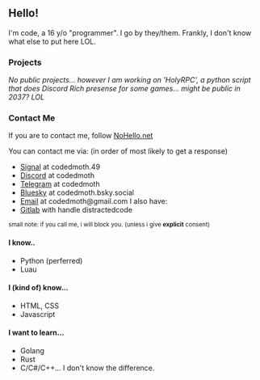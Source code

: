## Hello!
I'm code, a 16 y/o "programmer". I go by they/them.
Frankly, I don't know what else to put here LOL.

### Projects
  *No public projects...*
  *however I am working on 'HolyRPC', a python script that does Discord Rich presense for some games... might be public in 2037? LOL*

### Contact Me
If you are to contact me, follow [NoHello.net](https://www.nohello.net)

You can contact me via: (in order of most likely to get a response)
 - [Signal](https://signal.me/#eu/KopjTwUlTRev8ymkAtLjOfCa4u4aUvEj5QGwvZ9XlJSQ3XjwGwZENpvE88saKVR5) at codedmoth.49
 - [Discord](https://www.discord.com/users/694558289744232551) at codedmoth
 - [Telegram](https://t.me/codedmoth) at codedmoth
 - [Bluesky](https://codedmoth.bsky.social) at codedmoth.bsky.social
 - [Email](mailto:codedmoth@gmail.com) at codedmoth<span>@<span>gmail.com
I also have:
 - [Gitlab](https://gitlab.com/distractedcode) with handle distractedcode
   
   
<sup>small note: if you call me, i will block you. (unless i give **explicit** consent)<sup>

#### I know..
 - Python (perferred)
 - Luau
#### I (kind of) know...
 - HTML, CSS
 - Javascript
#### I want to learn...
 - Golang
 - Rust
 - C/C#/C++...
   I don't know the difference.
